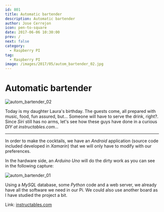 ```yaml
---
id: 801
title: Automatic bartender
description: Automatic bartender
author: Jose Cerrejon
icon: pen-to-square
date: 2017-06-06 10:30:00
prev: /
next: false
category:
  - Raspberry PI
tag:
  - Raspberry PI
image: /images/2017/05/autom_bartender_02.jpg
---
```


# Automatic bartender

![autom_bartender_02](/images/2017/05/autom_bartender_02.jpg)

Today is my daughter Laura's birthday. The guests come, all prepared with music, food, fun assured, but... Someone will have to serve the drink, right?. Since *Siri* still has no arms, let's see how these guys have done in a curious *DIY at instructables.com...*

- - -
In order to make the cocktails, we have an *Android* application (source code included developed in *Xamarin*) that we will only have to modify with our preferences.

In the hardware side, an *Arduino Uno* will do the dirty work as you can see in the following capture:

![autom_bartender_01](/images/2017/05/autom_bartender_01.jpg)

Using a *MySQL* database, some *Python* code and a web server, we already have all the software we need in our Pi. We could also use another board as I have studied the project a bit.

Link: [instructables.com](http://www.instructables.com/id/Automatic-Bartender/)